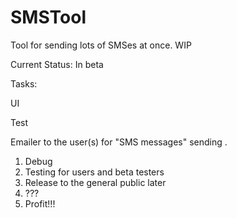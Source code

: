 # SMSTool
Tool for sending lots of SMSes at once. WIP

Current Status: In beta 

Tasks: <p/>
UI <p/>
Test <p/>
Emailer to the user(s) for "SMS messages" sending
.
1. Debug
2. Testing for users and beta testers
3. Release to the general public later
4. ???
5. Profit!!!


